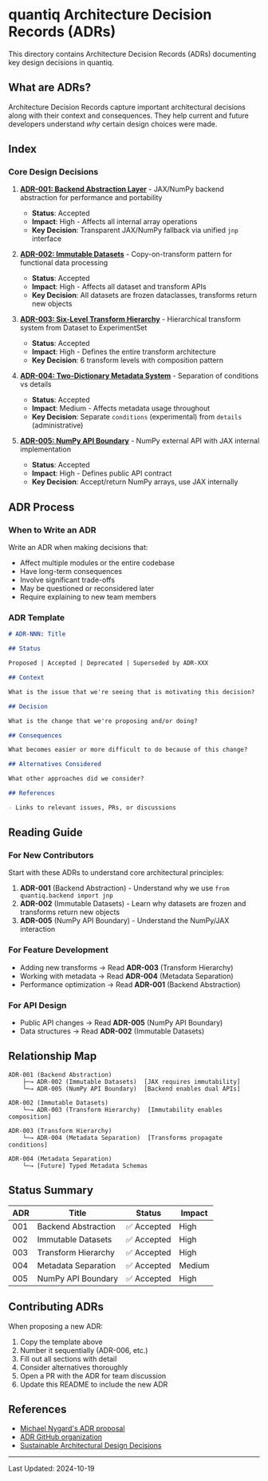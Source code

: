 # quantiq Architecture Decision Records (ADRs)

This directory contains Architecture Decision Records (ADRs) documenting key design decisions in quantiq.

## What are ADRs?

Architecture Decision Records capture important architectural decisions along with their context and consequences. They help current and future developers understand *why* certain design choices were made.

## Index

### Core Design Decisions

1. **[ADR-001: Backend Abstraction Layer](ADR-001-backend-abstraction.md)** - JAX/NumPy backend abstraction for performance and portability
   - **Status**: Accepted
   - **Impact**: High - Affects all internal array operations
   - **Key Decision**: Transparent JAX/NumPy fallback via unified `jnp` interface

2. **[ADR-002: Immutable Datasets](ADR-002-immutable-datasets.md)** - Copy-on-transform pattern for functional data processing
   - **Status**: Accepted
   - **Impact**: High - Affects all dataset and transform APIs
   - **Key Decision**: All datasets are frozen dataclasses, transforms return new objects

3. **[ADR-003: Six-Level Transform Hierarchy](ADR-003-transform-hierarchy.md)** - Hierarchical transform system from Dataset to ExperimentSet
   - **Status**: Accepted
   - **Impact**: High - Defines the entire transform architecture
   - **Key Decision**: 6 transform levels with composition pattern

4. **[ADR-004: Two-Dictionary Metadata System](ADR-004-metadata-separation.md)** - Separation of conditions vs details
   - **Status**: Accepted
   - **Impact**: Medium - Affects metadata usage throughout
   - **Key Decision**: Separate `conditions` (experimental) from `details` (administrative)

5. **[ADR-005: NumPy API Boundary](ADR-005-numpy-api-boundary.md)** - NumPy external API with JAX internal implementation
   - **Status**: Accepted
   - **Impact**: High - Defines public API contract
   - **Key Decision**: Accept/return NumPy arrays, use JAX internally

## ADR Process

### When to Write an ADR

Write an ADR when making decisions that:
- Affect multiple modules or the entire codebase
- Have long-term consequences
- Involve significant trade-offs
- May be questioned or reconsidered later
- Require explaining to new team members

### ADR Template

```markdown
# ADR-NNN: Title

## Status

Proposed | Accepted | Deprecated | Superseded by ADR-XXX

## Context

What is the issue that we're seeing that is motivating this decision?

## Decision

What is the change that we're proposing and/or doing?

## Consequences

What becomes easier or more difficult to do because of this change?

## Alternatives Considered

What other approaches did we consider?

## References

- Links to relevant issues, PRs, or discussions
```

## Reading Guide

### For New Contributors

Start with these ADRs to understand core architectural principles:

1. **ADR-001** (Backend Abstraction) - Understand why we use `from quantiq.backend import jnp`
2. **ADR-002** (Immutable Datasets) - Learn why datasets are frozen and transforms return new objects
3. **ADR-005** (NumPy API Boundary) - Understand the NumPy/JAX interaction

### For Feature Development

- Adding new transforms → Read **ADR-003** (Transform Hierarchy)
- Working with metadata → Read **ADR-004** (Metadata Separation)
- Performance optimization → Read **ADR-001** (Backend Abstraction)

### For API Design

- Public API changes → Read **ADR-005** (NumPy API Boundary)
- Data structures → Read **ADR-002** (Immutable Datasets)

## Relationship Map

```
ADR-001 (Backend Abstraction)
    ├─→ ADR-002 (Immutable Datasets)  [JAX requires immutability]
    └─→ ADR-005 (NumPy API Boundary)  [Backend enables dual APIs]

ADR-002 (Immutable Datasets)
    └─→ ADR-003 (Transform Hierarchy)  [Immutability enables composition]

ADR-003 (Transform Hierarchy)
    └─→ ADR-004 (Metadata Separation)  [Transforms propagate conditions]

ADR-004 (Metadata Separation)
    └─→ [Future] Typed Metadata Schemas
```

## Status Summary

| ADR | Title | Status | Impact |
|-----|-------|--------|--------|
| 001 | Backend Abstraction | ✅ Accepted | High |
| 002 | Immutable Datasets | ✅ Accepted | High |
| 003 | Transform Hierarchy | ✅ Accepted | High |
| 004 | Metadata Separation | ✅ Accepted | Medium |
| 005 | NumPy API Boundary | ✅ Accepted | High |

## Contributing ADRs

When proposing a new ADR:

1. Copy the template above
2. Number it sequentially (ADR-006, etc.)
3. Fill out all sections with detail
4. Consider alternatives thoroughly
5. Open a PR with the ADR for team discussion
6. Update this README to include the new ADR

## References

- [Michael Nygard's ADR proposal](https://cognitect.com/blog/2011/11/15/documenting-architecture-decisions)
- [ADR GitHub organization](https://adr.github.io/)
- [Sustainable Architectural Design Decisions](https://www.infoq.com/articles/sustainable-architectural-design-decisions/)

---

Last Updated: 2024-10-19
